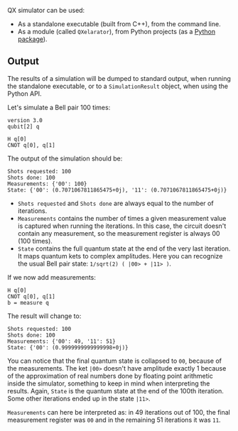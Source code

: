QX simulator can be used:

- As a standalone executable (built from C++), from the command line.
- As a module (called `QXelarator`), from Python projects (as a [Python package](https://pypi.org/project/libqasm/)).

## Output

The results of a simulation will be dumped to standard output, when running the standalone executable,
or to a `SimulationResult` object, when using the Python API.

Let's simulate a Bell pair 100 times:

```
version 3.0
qubit[2] q

H q[0] 
CNOT q[0], q[1]
```

The output of the simulation should be:

```
Shots requested: 100
Shots done: 100
Measurements: {'00': 100}
State: {'00': (0.7071067811865475+0j), '11': (0.7071067811865475+0j)}
```

- `Shots requested` and `Shots done` are always equal to the number of iterations.
- `Measurements` contains the number of times a given measurement value is captured when running the iterations.
  In this case, the circuit doesn't contain any measurement, so the measurement register is always 00 (100 times).
- `State` contains the full quantum state at the end of the very last iteration.
  It maps quantum kets to complex amplitudes.
  Here you can recognize the usual Bell pair state: `1/sqrt(2) ( |00> + |11> )`.


If we now add measurements:

```
H q[0] 
CNOT q[0], q[1]
b = measure q
```

The result will change to:

```
Shots requested: 100
Shots done: 100
Measurements: {'00': 49, '11': 51}
State: {'00': (0.9999999999999998+0j)}
```

You can notice that the final quantum state is collapsed to `00`, because of the measurements.
The ket `|00>` doesn't have amplitude exactly 1 because of the approximation of real numbers
done by floating point arithmetic inside the simulator,
something to keep in mind when interpreting the results.
Again, `State` is the quantum state at the end of the 100th iteration.
Some other iterations ended up in the state `|11>`.

`Measurements` can here be interpreted as: in 49 iterations out of 100,
the final measurement register was `00` and in the remaining 51 iterations it was `11`.
